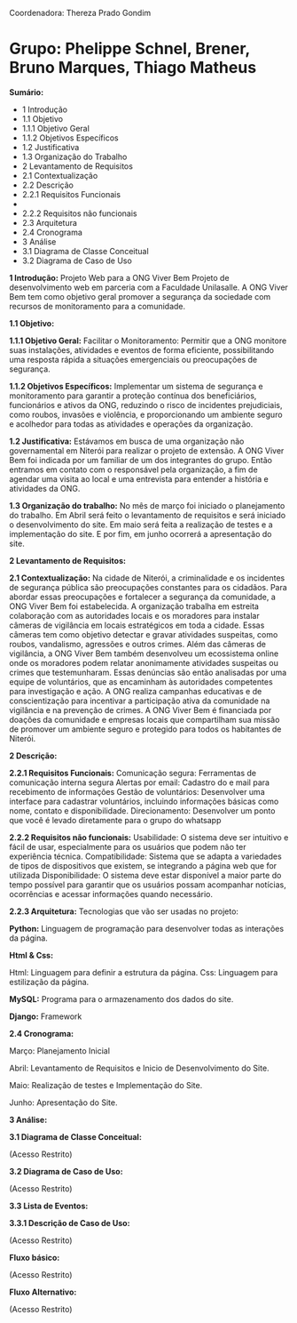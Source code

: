  Coordenadora: Thereza Prado Gondim

# Grupo: Phelippe Schnel, Brener, Bruno Marques, Thiago Matheus

<strong>Sumário:</strong>

<ul>
    <li>1 Introdução</li> 
    <li>1.1 Objetivo</li>  
    <li>1.1.1 Objetivo Geral</li>  
    <li>1.1.2 Objetivos Específicos</li> 
    <li>1.2 Justificativa</li> 
    <li>1.3 Organização do Trabalho</li> 
    <li>2 Levantamento de Requisitos</li>  
    <li>2.1 Contextualização</li>  
    <li>2.2 Descrição</li>  
    <li>2.2.1 Requisitos Funcionais</li>  
    <li><li>2.2.2 Requisitos não funcionais</li> 
    <li>2.3 Arquitetura</li>  
    <li>2.4 Cronograma</li>  
    <li>3 Análise</li>  
    <li>3.1 Diagrama de Classe Conceitual</li>  
    <li>3.2 Diagrama de Caso de Uso </li>
</ul>


<strong>1 Introdução:</strong> 
Projeto Web para a ONG Viver Bem 
Projeto de desenvolvimento web em parceria com a Faculdade Unilasalle. 
A ONG Viver Bem tem como objetivo geral promover a segurança da sociedade com recursos de monitoramento para a comunidade. 

<strong>1.1 Objetivo:</strong> 

<strong>1.1.1 Objetivo Geral:</strong> 
Facilitar o Monitoramento: Permitir que a ONG monitore suas instalações, atividades e eventos de forma eficiente, possibilitando uma resposta rápida a situações emergenciais ou preocupações de segurança. 

<strong>1.1.2 Objetivos Específicos:</strong> 
Implementar um sistema de segurança e monitoramento para garantir a proteção contínua dos beneficiários, funcionários e ativos da ONG, reduzindo o risco de incidentes prejudiciais, como roubos, invasões e violência, e proporcionando um ambiente seguro e acolhedor para todas as atividades e operações da organização. 

<strong>1.2 Justificativa:</strong> 
Estávamos em busca de uma organização não governamental em Niterói para realizar o projeto de extensão. A ONG Viver Bem foi indicada por um familiar de um dos integrantes do grupo. Então entramos em contato com o responsável pela organização, a fim de agendar uma visita ao local e uma entrevista para entender a história e atividades da ONG. 

<strong>1.3 Organização do trabalho:</strong> 
No mês de março foi iniciado o planejamento do trabalho.
Em Abril será feito o levantamento de requisitos e será iniciado o desenvolvimento do site. 
Em maio será feita a realização de testes e a implementação do site. E por fim, em junho ocorrerá a apresentação do site. 

<strong>2 Levantamento de Requisitos:</strong> 

<strong>2.1 Contextualização:</strong> 
Na cidade de Niterói, a criminalidade e os incidentes de segurança pública são preocupações constantes para os cidadãos. Para abordar essas preocupações e fortalecer a segurança da comunidade, a ONG Viver Bem foi estabelecida. A organização trabalha em estreita colaboração com as autoridades locais e os moradores para instalar câmeras de vigilância em locais estratégicos em toda a cidade. Essas câmeras tem como objetivo detectar e gravar atividades suspeitas, como roubos, vandalismo, agressões e outros crimes. 
Além das câmeras de vigilância, a ONG Viver Bem também desenvolveu um ecossistema online onde os moradores podem relatar anonimamente atividades suspeitas ou crimes que testemunharam. Essas denúncias são então analisadas por uma equipe de voluntários, que as encaminham às autoridades competentes para investigação e ação. 
A ONG realiza campanhas educativas e de conscientização para incentivar a participação ativa da comunidade na vigilância e na prevenção de crimes. A ONG Viver Bem é financiada por doações da comunidade e empresas locais que compartilham sua missão de promover um ambiente seguro e protegido para todos os habitantes de Niterói. 

<strong>2 Descrição:</strong> 

<strong>2.2.1 Requisitos Funcionais:</strong> 
Comunicação segura: Ferramentas de comunicação interna segura Alertas por email: Cadastro do e mail para recebimento de informações 
Gestão de voluntários: Desenvolver uma interface para cadastrar voluntários, incluindo informações básicas como nome, contato e disponibilidade.
Direcionamento: Desenvolver um ponto que você é levado diretamente para o grupo do whatsapp

<strong>2.2.2 Requisitos não funcionais:</strong> 
Usabilidade: O sistema deve ser intuitivo e fácil de usar, especialmente para os usuários que podem não ter experiência técnica. 
Compatibilidade: Sistema que se adapta a variedades de tipos de dispositivos que existem, se integrando a página web que for utilizada 
Disponibilidade: O sistema deve estar disponível a maior parte do tempo possível para garantir que os usuários possam acompanhar notícias, ocorrências e acessar informações quando necessário. 

<strong>2.2.3 Arquitetura:</strong> 
Tecnologias que vão ser usadas no projeto: 

<strong>Python:</strong> 
Linguagem de programação para desenvolver todas as interações da página.

<strong>Html & Css:</strong> 

Html: Linguagem para definir a estrutura da página. 
Css: Linguagem para estilização da página. 

<strong>MySQL:</strong> 
Programa para o armazenamento dos dados do site.

<strong>Django:</strong> 
Framework 

<strong>2.4 Cronograma:</strong> 

Março: Planejamento Inicial

Abril: Levantamento de Requisitos e Inicio de Desenvolvimento do Site.

Maio: Realização de testes e Implementação do Site.

Junho: Apresentação do Site.

<strong>3 Análise:</strong> 

<strong>3.1 Diagrama de Classe Conceitual:</strong> 

(Acesso Restrito)

<strong>3.2 Diagrama de Caso de Uso:</strong>

(Acesso Restrito)

<strong>3.3 Lista de Eventos:</strong>

<strong>3.3.1 Descrição de Caso de Uso:</strong>

(Acesso Restrito)

<strong>Fluxo básico:</strong> 

(Acesso Restrito)

<strong>Fluxo Alternativo:</strong>

(Acesso Restrito)
